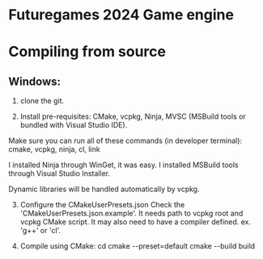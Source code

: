 # Futuregames 2024 Game engine

# Compiling from source
## Windows:
1. clone the git.

2. Install pre-requisites:
CMake, vcpkg, Ninja, MVSC (MSBuild tools or bundled with Visual Studio IDE).

Make sure you can run all of these commands (in developer terminal):
cmake, vcpkg, ninja, cl, link

I installed Ninja through WinGet, it was easy.
I installed MSBuild tools through Visual Studio Installer.

Dynamic libraries will be handled automatically by vcpkg.

3. Configure the CMakeUserPresets.json
Check the 'CMakeUserPresets.json.example'.
It needs path to vcpkg root and vcpkg CMake script.
It may also need to have a compiler defined. ex. 'g++' or 'cl'.

4. Compile using CMake:
cd <project root directory>
cmake --preset=default
cmake --build build
